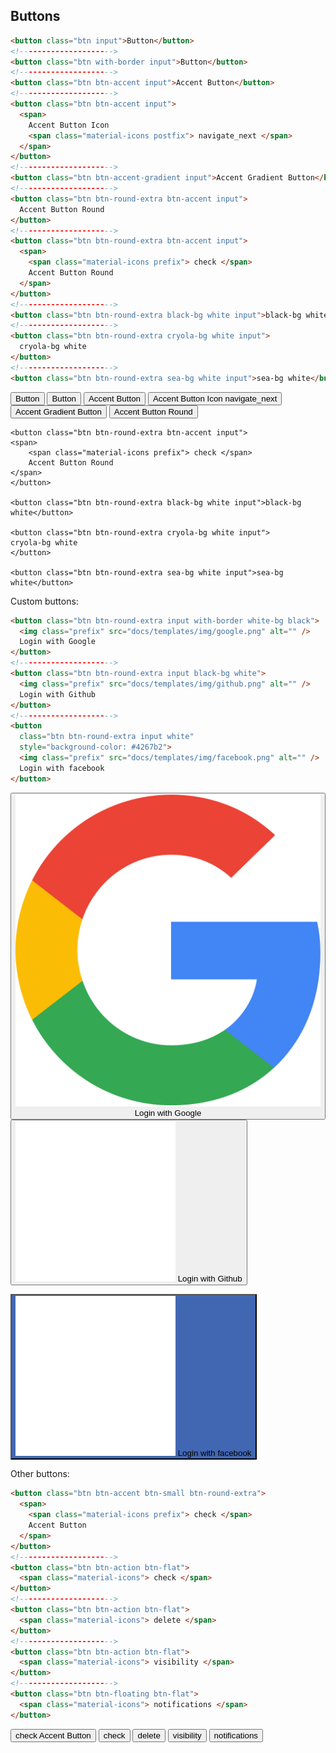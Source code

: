 ## Buttons
```html
<button class="btn input">Button</button>
<!--------------------->
<button class="btn with-border input">Button</button>
<!--------------------->
<button class="btn btn-accent input">Accent Button</button>
<!--------------------->
<button class="btn btn-accent input">
  <span>
    Accent Button Icon
    <span class="material-icons postfix"> navigate_next </span>
  </span>
</button>
<!--------------------->
<button class="btn btn-accent-gradient input">Accent Gradient Button</button>
<!--------------------->
<button class="btn btn-round-extra btn-accent input">
  Accent Button Round
</button>
<!--------------------->
<button class="btn btn-round-extra btn-accent input">
  <span>
    <span class="material-icons prefix"> check </span>
    Accent Button Round
  </span>
</button>
<!--------------------->
<button class="btn btn-round-extra black-bg white input">black-bg white</button>
<!--------------------->
<button class="btn btn-round-extra cryola-bg white input">
  cryola-bg white
</button>
<!--------------------->
<button class="btn btn-round-extra sea-bg white input">sea-bg white</button>
```
<div class="input-box">
    <button class="btn input">Button</button>
    <button class="btn with-border input">Button</button>
    <button class="btn btn-accent input">Accent Button</button>
    <button class="btn btn-accent input">
    <span>
        Accent Button Icon
        <span class="material-icons postfix"> navigate_next </span>
    </span>
    </button>
    <button class="btn btn-accent-gradient input">Accent Gradient Button</button>
    <button class="btn btn-round-extra btn-accent input">
    Accent Button Round
    </button>

    <button class="btn btn-round-extra btn-accent input">
    <span>
        <span class="material-icons prefix"> check </span>
        Accent Button Round
    </span>
    </button>

    <button class="btn btn-round-extra black-bg white input">black-bg white</button>

    <button class="btn btn-round-extra cryola-bg white input">
    cryola-bg white
    </button>

    <button class="btn btn-round-extra sea-bg white input">sea-bg white</button>
</div>


Custom buttons:
```html
<button class="btn btn-round-extra input with-border white-bg black">
  <img class="prefix" src="docs/templates/img/google.png" alt="" />
  Login with Google
</button>
<!--------------------->
<button class="btn btn-round-extra input black-bg white">
  <img class="prefix" src="docs/templates/img/github.png" alt="" />
  Login with Github
</button>
<!--------------------->
<button
  class="btn btn-round-extra input white"
  style="background-color: #4267b2">
  <img class="prefix" src="docs/templates/img/facebook.png" alt="" />
  Login with facebook
</button>
```

<div class="input-box">
<button class="btn btn-round-extra input with-border white-bg black">
  <img class="prefix" src="docs/templates/img/google.png" alt="" />
  Login with Google
</button>

<button class="btn btn-round-extra input black-bg white">
  <img class="prefix" src="docs/templates/img/github.png" alt="" />
  Login with Github
</button>

<button
  class="btn btn-round-extra input white"
  style="background-color: #4267b2">
  <img class="prefix" src="docs/templates/img/facebook.png" alt="" />
  Login with facebook
</button>
</div>

Other buttons:
```html
<button class="btn btn-accent btn-small btn-round-extra">
  <span>
    <span class="material-icons prefix"> check </span>
    Accent Button
  </span>
</button>
<!--------------------->
<button class="btn btn-action btn-flat">
  <span class="material-icons"> check </span>
</button>
<!--------------------->
<button class="btn btn-action btn-flat">
  <span class="material-icons"> delete </span>
</button>
<!--------------------->
<button class="btn btn-action btn-flat">
  <span class="material-icons"> visibility </span>
</button>
<!--------------------->
<button class="btn btn-floating btn-flat">
  <span class="material-icons"> notifications </span>
</button>
```

<div>
<button class="btn btn-accent btn-small btn-round-extra">
  <span>
    <span class="material-icons prefix"> check </span>
    Accent Button
  </span>
</button>

<button class="btn btn-action btn-flat">
  <span class="material-icons"> check </span>
</button>
<button class="btn btn-action btn-flat">
  <span class="material-icons"> delete </span>
</button>
<button class="btn btn-action btn-flat">
  <span class="material-icons"> visibility </span>
</button>

<button class="btn btn-floating btn-flat">
  <span class="material-icons"> notifications </span>
</button>
</div>